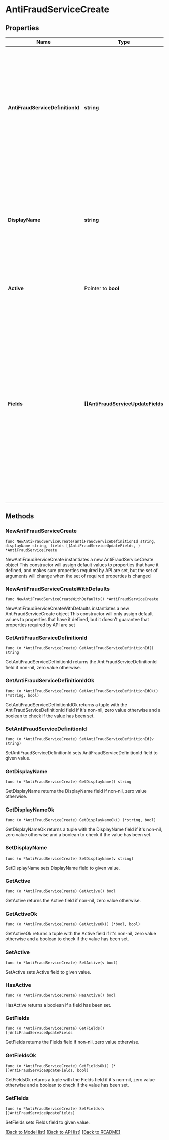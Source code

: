 # AntiFraudServiceCreate

## Properties

Name | Type | Description | Notes
------------ | ------------- | ------------- | -------------
**AntiFraudServiceDefinitionId** | **string** | The name of the Anti-Fraud service provider. During update request, this value is used for validation only but the underlying service can not be changed for an existing service. | 
**DisplayName** | **string** | A unique name for this anti-fraud service which is used in the Gr4vy admin panel to give a anti-fraud Service a human readable name. | 
**Active** | Pointer to **bool** | Defines if this service is currently active or not. | [optional] [default to true]
**Fields** | [**[]AntiFraudServiceUpdateFields**](AntiFraudServiceUpdateFields.md) | A list of fields, each containing a key-value pair for each field defined by the definition for this anti-fraud service e.g. for sift &#x60;api_key&#x60; must be sent within this field when creating the service.  For updates, only the fields sent here will be updated, existing ones will not be affected if not present. | 

## Methods

### NewAntiFraudServiceCreate

`func NewAntiFraudServiceCreate(antiFraudServiceDefinitionId string, displayName string, fields []AntiFraudServiceUpdateFields, ) *AntiFraudServiceCreate`

NewAntiFraudServiceCreate instantiates a new AntiFraudServiceCreate object
This constructor will assign default values to properties that have it defined,
and makes sure properties required by API are set, but the set of arguments
will change when the set of required properties is changed

### NewAntiFraudServiceCreateWithDefaults

`func NewAntiFraudServiceCreateWithDefaults() *AntiFraudServiceCreate`

NewAntiFraudServiceCreateWithDefaults instantiates a new AntiFraudServiceCreate object
This constructor will only assign default values to properties that have it defined,
but it doesn't guarantee that properties required by API are set

### GetAntiFraudServiceDefinitionId

`func (o *AntiFraudServiceCreate) GetAntiFraudServiceDefinitionId() string`

GetAntiFraudServiceDefinitionId returns the AntiFraudServiceDefinitionId field if non-nil, zero value otherwise.

### GetAntiFraudServiceDefinitionIdOk

`func (o *AntiFraudServiceCreate) GetAntiFraudServiceDefinitionIdOk() (*string, bool)`

GetAntiFraudServiceDefinitionIdOk returns a tuple with the AntiFraudServiceDefinitionId field if it's non-nil, zero value otherwise
and a boolean to check if the value has been set.

### SetAntiFraudServiceDefinitionId

`func (o *AntiFraudServiceCreate) SetAntiFraudServiceDefinitionId(v string)`

SetAntiFraudServiceDefinitionId sets AntiFraudServiceDefinitionId field to given value.


### GetDisplayName

`func (o *AntiFraudServiceCreate) GetDisplayName() string`

GetDisplayName returns the DisplayName field if non-nil, zero value otherwise.

### GetDisplayNameOk

`func (o *AntiFraudServiceCreate) GetDisplayNameOk() (*string, bool)`

GetDisplayNameOk returns a tuple with the DisplayName field if it's non-nil, zero value otherwise
and a boolean to check if the value has been set.

### SetDisplayName

`func (o *AntiFraudServiceCreate) SetDisplayName(v string)`

SetDisplayName sets DisplayName field to given value.


### GetActive

`func (o *AntiFraudServiceCreate) GetActive() bool`

GetActive returns the Active field if non-nil, zero value otherwise.

### GetActiveOk

`func (o *AntiFraudServiceCreate) GetActiveOk() (*bool, bool)`

GetActiveOk returns a tuple with the Active field if it's non-nil, zero value otherwise
and a boolean to check if the value has been set.

### SetActive

`func (o *AntiFraudServiceCreate) SetActive(v bool)`

SetActive sets Active field to given value.

### HasActive

`func (o *AntiFraudServiceCreate) HasActive() bool`

HasActive returns a boolean if a field has been set.

### GetFields

`func (o *AntiFraudServiceCreate) GetFields() []AntiFraudServiceUpdateFields`

GetFields returns the Fields field if non-nil, zero value otherwise.

### GetFieldsOk

`func (o *AntiFraudServiceCreate) GetFieldsOk() (*[]AntiFraudServiceUpdateFields, bool)`

GetFieldsOk returns a tuple with the Fields field if it's non-nil, zero value otherwise
and a boolean to check if the value has been set.

### SetFields

`func (o *AntiFraudServiceCreate) SetFields(v []AntiFraudServiceUpdateFields)`

SetFields sets Fields field to given value.



[[Back to Model list]](../README.md#documentation-for-models) [[Back to API list]](../README.md#documentation-for-api-endpoints) [[Back to README]](../README.md)


